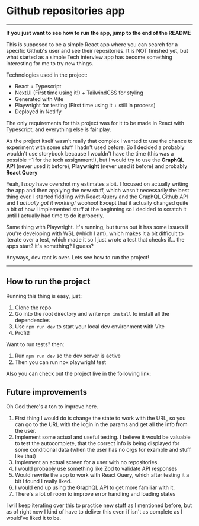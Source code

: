 # Github repositories app

---

**If you just want to see how to run the app, jump to the end of the README**

This is supposed to be a simple React app where you can search for a specific Github's user and see their repositories. It is NOT finished yet, but what started as a simple
Tech interview app has become something interesting for me to try new things.

Technologies used in the project:

- React + Typescript
- NextUI (First time using it!) + TailwindCSS for styling
- Generated with Vite
- Playwright for testing (First time using it + still in process)
- Deployed in Netlify

The only requirements for this project was for it to be made in React with Typescript, and everything else is fair play.

As the project itself wasn't really that complex I wanted to use the chance to experiment with some stuff I hadn't used before. So I decided a probably wouldn't use storybook because I wouldn't have the time (this was a possible +1 for the tech assignment!), but I would try to use the **GraphQL API** (never used it before), **Playwright** (never used it before) and probably **React Query**

Yeah, I _may_ have overshot my estimates a bit. I focused on actually writing the app and then applying the new stuff, which wasn't necessarily the best thing ever. I started fiddling with React-Query and the GraphQL Github API and I _actually got it working!_ woohoo! Except that it actually changed quite a bit of how I implemented stuff at the beginning so I decided to scratch it until I actually had time to do it properly.

Same thing with Playwright. It's running, but turns out it has some issues if you're developing with WSL (which I am), which makes it a bit difficult to iterate over a test, which made it so I just wrote a test that checks if... the apps start? it's something? I guess?

Anyways, dev rant is over. Lets see how to run the project!

---

## How to run the project

Running this thing is easy, just:

1. Clone the repo
2. Go into the root directory and write `npm install` to install all the dependencies
3. Use `npm run dev` to start your local dev environment with Vite
4. Profit!

Want to run tests? then:

1. Run `npm run dev` so the dev server is active
2. Then you can run npx playwright test

Also you can check out the project live in the following link:

## Future improvements

Oh God there's a ton to improve here.

1. First thing I would do is change the state to work with the URL, so you can go to the URL with the login in the params and get all the info from the user.
2. Implement some actual and useful testing. I believe it would be valuable to test the autocomplete, that the correct info is being displayed for some conditional data (when the user has no orgs for example and stuff like that)
3. Implement an actual screen for a user with no repositories.
4. I would probably use something like Zod to validate API responses
5. Would rewrite the app to work with React Query, which after testing it a bit I found I really liked.
6. I would end up using the GraphQL API to get more familiar with it.
7. There's a lot of room to improve error handling and loading states

I will keep iterating over this to practice new stuff as I mentioned before, but as of right now I kind of have to deliver this even if isn't as complete as I would've liked it to be.
